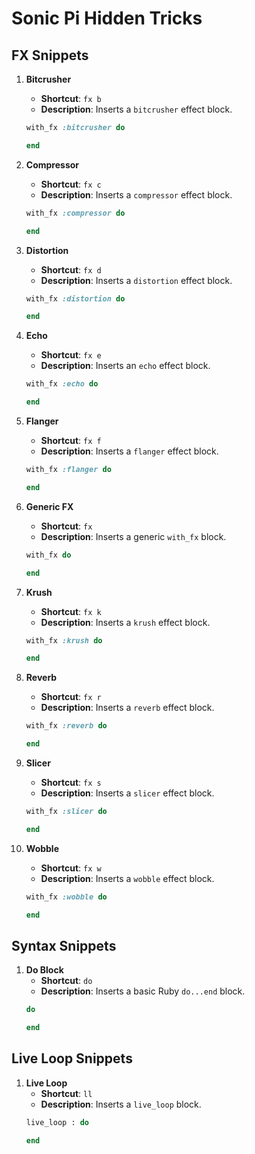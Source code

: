 # Sonic Pi Hidden Tricks

## FX Snippets

1. **Bitcrusher**
    - **Shortcut**: `fx b`
    - **Description**: Inserts a `bitcrusher` effect block.
    ```ruby
    with_fx :bitcrusher do

    end
    ```

2. **Compressor**
    - **Shortcut**: `fx c`
    - **Description**: Inserts a `compressor` effect block.
    ```ruby
    with_fx :compressor do

    end
    ```

3. **Distortion**
    - **Shortcut**: `fx d`
    - **Description**: Inserts a `distortion` effect block.
    ```ruby
    with_fx :distortion do

    end
    ```

4. **Echo**
    - **Shortcut**: `fx e`
    - **Description**: Inserts an `echo` effect block.
    ```ruby
    with_fx :echo do

    end
    ```

5. **Flanger**
    - **Shortcut**: `fx f`
    - **Description**: Inserts a `flanger` effect block.
    ```ruby
    with_fx :flanger do

    end
    ```

6. **Generic FX**
    - **Shortcut**: `fx`
    - **Description**: Inserts a generic `with_fx` block.
    ```ruby
    with_fx do

    end
    ```

7. **Krush**
    - **Shortcut**: `fx k`
    - **Description**: Inserts a `krush` effect block.
    ```ruby
    with_fx :krush do

    end
    ```

8. **Reverb**
    - **Shortcut**: `fx r`
    - **Description**: Inserts a `reverb` effect block.
    ```ruby
    with_fx :reverb do

    end
    ```

9. **Slicer**
    - **Shortcut**: `fx s`
    - **Description**: Inserts a `slicer` effect block.
    ```ruby
    with_fx :slicer do

    end
    ```

10. **Wobble**
    - **Shortcut**: `fx w`
    - **Description**: Inserts a `wobble` effect block.
    ```ruby
    with_fx :wobble do

    end
    ```

## Syntax Snippets

1. **Do Block**
    - **Shortcut**: `do`
    - **Description**: Inserts a basic Ruby `do...end` block.
    ```ruby
    do

    end
    ```

## Live Loop Snippets

1. **Live Loop**
    - **Shortcut**: `ll`
    - **Description**: Inserts a `live_loop` block.
    ```ruby
    live_loop : do

    end
    ```
